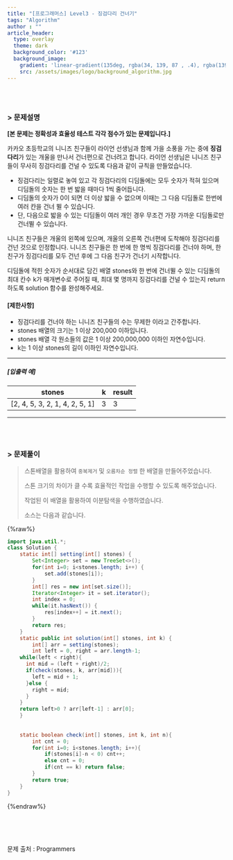 ```yaml
---
title: "[프로그래머스] Level3 - 징검다리 건너기"
tags: "Algorithm"
author : ""
article_header:
  type: overlay
  theme: dark
  background_color: '#123'
  background_image:
    gradient: 'linear-gradient(135deg, rgba(34, 139, 87 , .4), rgba(139, 34, 139, .4))'
    src: /assets/images/logo/background_algorithm.jpg
---
```






###### <br/>

### > 문제설명

**[본 문제는 정확성과 효율성 테스트 각각 점수가 있는 문제입니다.]**

카카오 초등학교의 니니즈 친구들이 라이언 선생님과 함께 가을 소풍을 가는 중에 **징검다리**가 있는 개울을 만나서 건너편으로 건너려고 합니다. 라이언 선생님은 니니즈 친구들이 무사히 징검다리를 건널 수 있도록 다음과 같이 규칙을 만들었습니다.

- 징검다리는 일렬로 놓여 있고 각 징검다리의 디딤돌에는 모두 숫자가 적혀 있으며 디딤돌의 숫자는 한 번 밟을 때마다 1씩 줄어듭니다.
- 디딤돌의 숫자가 0이 되면 더 이상 밟을 수 없으며 이때는 그 다음 디딤돌로 한번에 여러 칸을 건너 뛸 수 있습니다.
- 단, 다음으로 밟을 수 있는 디딤돌이 여러 개인 경우 무조건 가장 가까운 디딤돌로만 건너뛸 수 있습니다.

니니즈 친구들은 개울의 왼쪽에 있으며, 개울의 오른쪽 건너편에 도착해야 징검다리를 건넌 것으로 인정합니다.
니니즈 친구들은 한 번에 한 명씩 징검다리를 건너야 하며, 한 친구가 징검다리를 모두 건넌 후에 그 다음 친구가 건너기 시작합니다.

디딤돌에 적힌 숫자가 순서대로 담긴 배열 stones와 한 번에 건너뛸 수 있는 디딤돌의 최대 칸수 k가 매개변수로 주어질 때, 최대 몇 명까지 징검다리를 건널 수 있는지 return 하도록 solution 함수를 완성해주세요.

#### **[제한사항]**

- 징검다리를 건너야 하는 니니즈 친구들의 수는 무제한 이라고 간주합니다.
- stones 배열의 크기는 1 이상 200,000 이하입니다.
- stones 배열 각 원소들의 값은 1 이상 200,000,000 이하인 자연수입니다.
- k는 1 이상 stones의 길이 이하인 자연수입니다.

------

##### **[입출력 예]**

| stones                         | k    | result |
| ------------------------------ | ---- | ------ |
| [2, 4, 5, 3, 2, 1, 4, 2, 5, 1] | 3    | 3      |

------

<br>

<br>



### > 문제풀이

> 스톤배열을 활용하여 `중복제거` 및 `오름차순 정렬` 한 배열을 만들어주었습니다.
>
> 스톤 크기의 차이가 클 수록 효율적인 작업을 수행할 수 있도록 해주었습니다.
>
> 작업된 이 배열을 활용하여 이분탐색을 수행하였습니다.
>
> 소스는 다음과 같습니다.

{%raw%}

```java
import java.util.*;
class Solution {
    static int[] setting(int[] stones) {
		Set<Integer> set = new TreeSet<>();								// 중복제거 및 오름차순 정렬을 위해 TreeSet 사용.
		for(int i=0; i<stones.length; i++) {
			set.add(stones[i]);
		}
		int[] res = new int[set.size()];
		Iterator<Integer> it = set.iterator();
		int index = 0;
		while(it.hasNext()) {
			res[index++] = it.next();
		}
		return res;
	}
	static public int solution(int[] stones, int k) {
		int[] arr = setting(stones);
		int left = 0, right = arr.length-1;
    while(left < right){															// 중복제거 및 정렬된 스톤배열을 활용하여 이분탐색 수행.
      int mid = (left + right)/2;
      if(check(stones, k, arr[mid])){
        left = mid + 1;
      }else {
        right = mid;
      }
    }
    return left>0 ? arr[left-1] : arr[0];							
    }
    
    
    static boolean check(int[] stones, int k, int n){
        int cnt = 0;
        for(int i=0; i<stones.length; i++){
            if(stones[i]-n < 0) cnt++;
            else cnt = 0;
            if(cnt == k) return false;
        }
        return true;
    }
}
```

{%endraw%}

<br/>

<br/>

<br/>

문제 출처 : Programmers

<br/>

<br/>

<br/>
